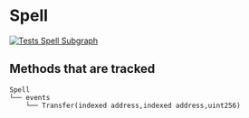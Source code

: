 # Spell
[![Tests Spell Subgraph](https://github.com/Abracadabra-money/abracadabra-subgraph/actions/workflows/spell-tests.yml/badge.svg)](https://github.com/Abracadabra-money/abracadabra-subgraph/actions/workflows/spell-tests.yml)

## Methods that are tracked

```
Spell
└── events
    └── Transfer(indexed address,indexed address,uint256)
```
